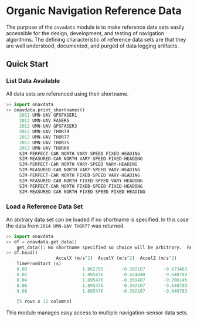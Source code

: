 # Organic Navigation Reference Data

The purpose of the `onvadata` module is to make reference data sets easily accessible for the design, development, and testing of navigation algorithms.  The defining characteristic of reference data sets are that they are well understood, documented, and purged of data logging artifacts.

## Quick Start

### List Data Available
All data sets are referenced using their shortname.
```python
>> import onavdata
>> onavdata.print_shortnames()
	 2011 UMN-UAV GPSFASER1
	 2012 UMN-UAV FASER5
	 2012 UMN-UAV GPSFASER3
	 2012 UMN-UAV THOR79
	 2012 UMN-UAV THOR77
	 2012 UMN-UAV THOR75
	 2012 UMN-UAV THOR60
	 SIM-PERFECT-CAR NORTH VARY-SPEED FIXED-HEADING
	 SIM-MEASURED-CAR NORTH VARY-SPEED FIXED-HEADING
	 SIM-PERFECT-CAR NORTH VARY-SPEED VARY-HEADING
	 SIM-MEASURED-CAR NORTH VARY-SPEED VARY-HEADING
	 SIM-PERFECT-CAR NORTH FIXED-SPEED VARY-HEADING
	 SIM-MEASURED-CAR NORTH FIXED-SPEED VARY-HEADING
	 SIM-PERFECT-CAR NORTH FIXED-SPEED FIXED-HEADING
	 SIM-MEASURED-CAR NORTH FIXED-SPEED FIXED-HEADING
```

### Load a Reference Data Set
An abitrary data set can be loaded if no shortname is specified.  In this case the data from `2014 UMN-UAV THOR77` was returned.
```python
>> import onavdata
>> df = onavdata.get_data()
	get_data(): No shortname specified so choice will be arbitrary.  Returning: 2014 UMN-UAV THOR77
>> df.head()
		           AccelX (m/s^2)  AccelY (m/s^2)  AccelZ (m/s^2)       ...         AngleHeading (rad)  AnglePitch (rad)  AngleRoll (rad)
	TimeFromStart (s)                                                       ...
	0.00                     1.862795       -0.392167       -9.673463       ...                   1.004700          0.192806         0.006130
	0.02                     1.895476       -0.424848       -9.640783       ...                   1.004225          0.192856         0.006130
	0.04                     1.895476       -0.359487       -9.706145       ...                   1.003786          0.192888         0.006259
	0.06                     1.895476       -0.392167       -9.640783       ...                   1.003258          0.192990         0.006354
	0.08                     1.895476       -0.392167       -9.640783       ...                   1.002907          0.193056         0.006482

	[5 rows x 12 columns]
```

This module manages easy access to multiple navigation-sensor data sets.
